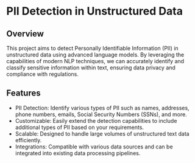 # PII Detection in Unstructured Data
## Overview
This project aims to detect Personally Identifiable Information (PII) in unstructured data using advanced language models. By leveraging the capabilities of modern NLP techniques, we can accurately identify and classify sensitive information within text, ensuring data privacy and compliance with regulations.

## Features
* PII Detection: Identify various types of PII such as names, addresses, phone numbers, emails, Social Security Numbers (SSNs), and more.
* Customizable: Easily extend the detection capabilities to include additional types of PII based on your requirements.
* Scalable: Designed to handle large volumes of unstructured text data efficiently.
* Integrations: Compatible with various data sources and can be integrated into existing data processing pipelines.